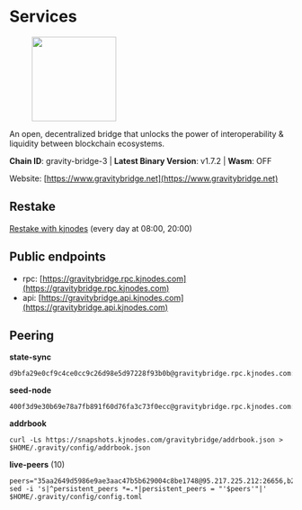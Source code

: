 # Services

<figure><img src="https://raw.githubusercontent.com/kj89/testnet_manuals/main/pingpub/logos/gravitybridge.png" width="150" alt=""><figcaption></figcaption></figure>

An open, decentralized bridge that unlocks the power of  interoperability & liquidity between blockchain ecosystems.

**Chain ID**: gravity-bridge-3 | **Latest Binary Version**: v1.7.2 | **Wasm**: OFF

Website: [https://www.gravitybridge.net](https://www.gravitybridge.net)

## Restake

[Restake with kjnodes](https://restake.app/gravitybridge/gravityvaloper1nw3uavthnjwsgrrjzav2wdg9m0pw7k4fc7hvlz) (every day at 08:00, 20:00)
## Public endpoints

* rpc: [https://gravitybridge.rpc.kjnodes.com](https://gravitybridge.rpc.kjnodes.com)
* api: [https://gravitybridge.api.kjnodes.com](https://gravitybridge.api.kjnodes.com)

## Peering

**state-sync**

```
d9bfa29e0cf9c4ce0cc9c26d98e5d97228f93b0b@gravitybridge.rpc.kjnodes.com:26656
```

**seed-node**

```
400f3d9e30b69e78a7fb891f60d76fa3c73f0ecc@gravitybridge.rpc.kjnodes.com:26659
```

**addrbook**
```
curl -Ls https://snapshots.kjnodes.com/gravitybridge/addrbook.json > $HOME/.gravity/config/addrbook.json
```

**live-peers** (10)
```
peers="35aa2649d5986e9ae3aac47b5b629004c8be1748@95.217.225.212:26656,b2608e51a520866a91637ca3b354903bc5b46bfa@137.184.214.71:26656,e940c7788dfbf02030d0838fb3dc9cdb21cf5832@66.94.112.81:26656,5ad3fe86b1214e1f5c897d23a2863fb46bdfc1f7@185.16.38.165:14256,4bebde6a1b2907bd3cc167d2802b909770cbfda1@137.184.197.230:26656,ca4270ebed73b4d0982450aac16fe08860410fac@142.132.248.138:26626,77367b424f624c4f9f423267dd8d4d559b289b62@167.235.9.250:26656,74efecf52ba78626d4ba796fb6073fa9cb26b19e@65.108.11.250:26656,c93bd39c0b41fb1e76fb52598e88b0b069ef05bc@95.217.170.202:27014,ef05d5aca4398f4b217b9bbf08729a1338c67eeb@142.132.193.186:36656"
sed -i 's|^persistent_peers *=.*|persistent_peers = "'$peers'"|' $HOME/.gravity/config/config.toml
```
